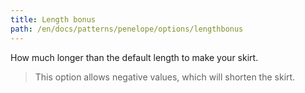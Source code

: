 ```yaml
---
title: Length bonus
path: /en/docs/patterns/penelope/options/lengthbonus
---
```


How much longer than the default length to make your skirt.

> This option allows negative values, which will shorten the skirt.